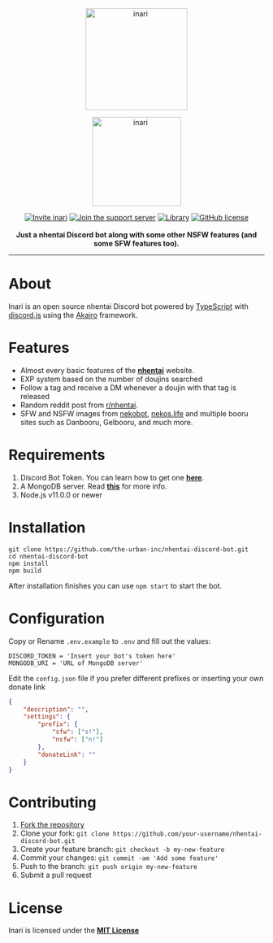 <div align="center">
  <img width="200" height="200" alt="inari" src="https://i.imgur.com/wAYngvM.jpg"><br>

  <img alt="inari" width="175" src="https://i.imgur.com/9tgcn0G.png"><br>

[![Invite inari](https://img.shields.io/badge/invite-me-7289da.svg?style=flat-square&logo=discord)](https://discordapp.com/api/oauth2/authorize?client_id=663743798722953258&permissions=387136&scope=bot)
[![Join the support server](https://img.shields.io/badge/join-the%20support%20server-7289da.svg?style=flat-square&logo=discord)](https://discord.gg/8PX6QZb)
[![Library](https://img.shields.io/badge/library-discord.js-blue.svg?style=flat-square)](https://discord.js.org/#/)
[![GitHub license](https://img.shields.io/badge/license-MIT-blue.svg?style=flat-square)](LICENSE)
  <br><br>
    **Just a nhentai Discord bot along with some other NSFW features (and some SFW features too).**
</div>

---

# About
Inari is an open source nhentai Discord bot powered by [TypeScript](https://www.typescriptlang.org/) with [discord.js](https://discord.js.org/#/) using the [Akairo](https://discord-akairo.github.io/#/) framework.

# Features
- Almost every basic features of the **[nhentai](https://nhentai.net/)** website.
- EXP system based on the number of doujins searched
- Follow a tag and receive a DM whenever a doujin with that tag is released
- Random reddit post from [r/nhentai](https://www.reddit.com/r/nhentai/).
- SFW and NSFW images from [nekobot](https://nekobot.xyz/), [nekos.life](https://nekos.life/) and multiple booru sites such as Danbooru, Gelbooru, and much more.

# Requirements

1. Discord Bot Token. You can learn how to get one **[here](https://discordjs.guide/preparations/setting-up-a-bot-application.html#creating-your-bot)**.
2. A MongoDB server. Read **[this](https://docs.mongodb.com/manual/)** for more info.
3. Node.js v11.0.0 or newer

# Installation

```
git clone https://github.com/the-urban-inc/nhentai-discord-bot.git
cd nhentai-discord-bot
npm install
npm build
```

After installation finishes you can use `npm start` to start the bot.

# Configuration

Copy or Rename `.env.example` to `.env` and fill out the values:

```
DISCORD_TOKEN = 'Insert your bot's token here'
MONGODB_URI = 'URL of MongoDB server'
```

Edit the `config.json` file if you prefer different prefixes or inserting your own donate link
```json
{
    "description": "",
    "settings": {
        "prefix": {
            "sfw": ["s!"],
            "nsfw": ["n!"]
        },
        "donateLink": ""
    }
}
```

# Contributing

1. [Fork the repository](https://github.com/the-urban-inc/nhentai-discord-bot/fork)
2. Clone your fork: `git clone https://github.com/your-username/nhentai-discord-bot.git`
3. Create your feature branch: `git checkout -b my-new-feature`
4. Commit your changes: `git commit -am 'Add some feature'`
5. Push to the branch: `git push origin my-new-feature`
6. Submit a pull request

# License
Inari is licensed under the **[MIT License](https://github.com/the-urban-inc/nhentai-discord-bot/blob/master/LICENSE)**